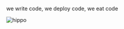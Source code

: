 we write code, we deploy code, we eat code

![hippo](https://media3.giphy.com/media/aUovxH8Vf9qDu/giphy.gif)
